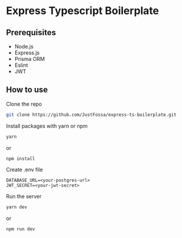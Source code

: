 # Express Typescript Boilerplate
## Prerequisites
* Node.js
* Express.js
* Prisma ORM
* Eslint
* JWT
## How to use
Clone the repo
```bash
git clone https://github.com/JustFossa/express-ts-boilerplate.git
```
Install packages with yarn or npm
```bash
yarn
```
or
```bash
npm install
```
Create .env file
```env
DATABASE_URL=<your-postgres-url>
JWT_SECRET=<your-jwt-secret>
```
Run the server
```bash
yarn dev
```
or
```bash
npm run dev
```
